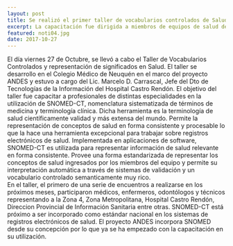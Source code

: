 ```yaml
---
layout: post
title: Se realizó el primer taller de vocabularios controlados de Salud
excerpt: La capacitación fue dirigida a miembros de equipos de salud de las distintas zonas sanitarias de la provincia. 
featured: noti04.jpg
date: 2017-10-27
---
```


El día viernes 27 de Octubre, se llevó a cabo el Taller de Vocabularios Controlados y representación de significados en Salud. El taller se desarrollo en el Colegio Médico de Neuquén en el marco del proyecto ANDES y estuvo a cargo del Lic. Marcelo D. Carrascal, Jefe del Dto de Tecnologías de la Información del Hospital Castro Rendón.
El objetivo del taller fue capacitar a profesionales de distintas especialidades en la utilización de SNOMED-CT, nomenclatura sistematizada de términos de medicina y terminología clínica. Dicha herramienta es la terminología de salud científicamente validad y más extensa del mundo. Permite la representación de conceptos de salud en forma consistente y procesable lo que la hace una herramienta excepcional para trabajar sobre registros electrónicos de salud. Implementada en aplicaciones de software, SNOMED-CT es utilizada para representar información de salud relevante en forma consistente. Provee una forma estandarizada de representar los conceptos de salud ingresados por los miembros del equipo y permite su interpretación automática a través de sistemas de validación y un vocabulario controlado semanticamente muy rico.<br>
En el taller, el primero de una serie de encuentros a realizarse en los próximos meses, participaron médicos, enfermeros, odontólogos y técnicos representando a la Zona 4, Zona Metropolitana, Hospital Castro Rendón, Direccion Provincial de Información Sanitaria entre otras. 
SNOMED-CT está próximo a ser incorporado como estándar nacional en los sistemas de registros electrónicos de salud. El proyecto ANDES incorpora SNOMED desde su concepción por lo que ya se ha empezado con la capacitación en su utilización.
